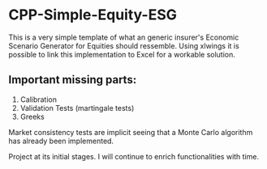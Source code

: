 # CPP-Simple-Equity-ESG
This is a very simple template of what an generic insurer's Economic Scenario Generator for Equities should ressemble. Using xlwings it is possible to link this implementation 
to Excel for a workable solution. 

## Important missing parts:
1) Calibration
2) Validation Tests (martingale tests)
3) Greeks

Market consistency tests are implicit seeing that a Monte Carlo algorithm has already been implemented.

Project at its initial stages. I will continue to enrich functionalities with time.
